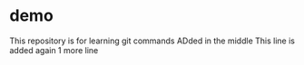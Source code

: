 # demo

This repository is for learning git commands
ADded in the middle
This line is added
again 1 more line
